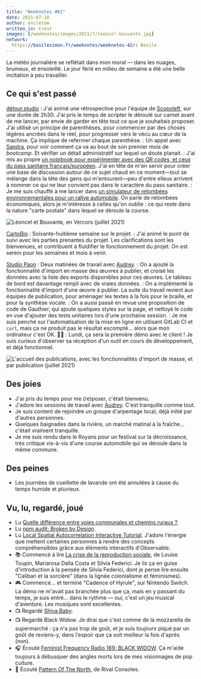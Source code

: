 ```yaml
---
title: "Weeknotes #81"
date: 2021-07-18
author: oncletom
written_in: Crest
images: [/weeknotes/images/2021/7/leoncel-bouvante.jpg]
network:
  https://basilesimon.fr/weeknotes/weeknotes-42/: Basile
---
```


La météo journalière se reflétait dans mon moral — dans les nuages, brumeux, et ensoleillé.
Le jour férié en milieu de semaine a été une belle incitation à peu travailler.

<!--more-->

## Ce qui s'est passé

[détour.studio]
: J'ai animé une rétrospective pour l'équipe de [Scopyleft], sur une durée de 2h30. J'ai pris le temps de scripter le déroulé sur carnet avant de me lancer, par envie de garder en tête tout ce que je souhaitais proposer. J'ai utilisé un principe de parenthèses, pour commencer par des choses légères ancrées dans le réel, pour progresser vers le vécu au cœur de la machine. Ça implique de refermer chaque parenthèse.
: Un appel avec [Sandra], pour voir comment ça va au bout de son premier mois de _bootcamp_. Et vérifier un détail administratif sur lequel un doute planait.
: J'ai mis au propre [un _notebook_ pour expérimenter avec des QR codes, et ceux du pass sanitaire français/européen](https://observablehq.com/@oncletom/qr-code-pass-sanitaire). J'ai en tête de m'en servir pour créer une base de discussion autour de ce sujet chaud en ce moment—tout se mélange dans la tête des gens qui m'entourent—peu d'entre elleux arrivent à nommer ce qui ne leur convient pas dans le caractère du pass sanitaire.
: Je me suis chauffé à me lancer dans [un simulateur de retombées environnementales pour un rallye automobile](https://observablehq.com/@oncletom/emission-co2-rallye-automobile). On parle de retombées économiques, alors je m'intéresse à celles qu'on oublie : ce qui reste dans la nature "carte postale" dans lequel se déroule la course.


![](/weeknotes/images/2021/7/leoncel-bouvante.jpg "Léoncel et Bouvante, en Vercors (juillet 2021)")

[CartoBio]
: Soixante-huitième semaine sur le projet.
: J'ai animé le point de suivi avec les parties prenantes du projet. Les clarifications sont les bienvenues, et contribuent à fluidifier le fonctionnement du projet. On est serein pour les semaines et mois à venir.

[Studio Paon][EditAdapt]
: Deux matinées de travail avec [Audrey].
: On a ajouté la fonctionnalité d'import en masse des œuvres à publier, et croisé les données avec la liste des exports disponibles pour ces œuvres. Le tableau de bord est davantage rempli avec de vraies données.
: On a implémenté la fonctionnalité d'import d'une œuvre à publier. La suite du travail revient aux équipes de publication, pour aménager les textes à la fois pour le braille, et pour la synthèse vocale.
: On a aussi passé en revue une proposition de code de Gauthier, qui ajoute quelques styles sur la page, et nettoyé le code en vue d'ajouter des tests unitaires lors d'une prochaine session.
: Je me suis penché sur l'automatisation de la mise en ligne en utilisant GitLab CI et `curl`, mais ça ne produit pas le résultat escompté… alors que mon ordinateur c'est OK. 🤷‍♂️
: Lundi, ça sera la première démo avec le client ! Je suis curieux d'observer sa réception d'un outil en cours de développement, et déjà fonctionnel.

![](/weeknotes/images/2021/7/studio-paon-dashboard.png "L'accueil des publications, avec les fonctionnalités d'import de masse, et par publication (juillet 2021)")

## Des joies

- J'ai pris du temps pour me (re)poser, c'était bienvenu.
- J'adore les sessions de travail avec [Audrey]. C'est tranquille comme tout.
- Je suis content de rejoindre un groupe d'arpentage local, déjà initié par d'autres personnes.
- Quelques baignades dans la rivière, un marché matinal à la fraîche… c'était vraiment tranquille.
- Je me suis rendu dans le Royans pour un festival sur la décroissance, très critique vis-à-vis d'une course automobile qui se déroule dans la même commune.

## Des peines

- Les journées de cueillette de lavande ont été annulées à cause du temps humide et pluvieux.

## Vu, lu, regardé, joué

- Lu [Quelle différence entre voies communales et chemins ruraux ?](https://www.chemins-crest.fr/quelle-difference-entre-voies-communales-et-chemins-ruraux/).
- Lu [npm audit: Broken by Design](https://overreacted.io/npm-audit-broken-by-design/).
- Lu [Local Spatial Autocorrelation Interactive Tutorial](https://observablehq.com/@michelleeesi/local-spatial-autocorrelation-interactive-tutorial). J'adore l'énergie que mettent certaines personnes à rendre des concepts compréhensibles grâce aux éléments interactifs d'Observable.
- 📚 Commencé à lire [La crise de la reproduction sociale](https://www.editions-rm.ca/livres/crise-de-la-reproduction-sociale-la/), de Louise Toupin, Mariarosa Dalla Costa et Silvia Federici. Je lis ça en guise d'introduction à la pensée de Silvia Federici, dont je pense lire ensuite "Caliban et la sorcière" (dans la lignée colonialisme et féminismes).
- 🎮 Commencé… et terminé "Cadence of Hyrule", sur Nintendo Switch. La démo ne m'avait pas branchée plus que ça, mais en y passant du temps, je suis entré… dans le rythme — oui, c'est un jeu musical d'aventure. Les musiques sont excellentes.
- 📺 Regardé [Shiva Baby](https://mubi.com/films/shiva-baby-2020).
- 📺 Regardé Black Widow. Je dirai que c'est comme de la mozzarella de supermarché : ça n'a pas trop de goût, et je suis toujours piqué par un goût de reviens-y, dans l'espoir que ça soit meilleur la fois d'après (non).
- 🎧 Écouté [Feminist Frequency Radio 169: BLACK WIDOW](https://feministfrequency.com/video/feminist-frequency-radio-169-black-widow/). Ça m'aide toujours à débusquer des angles morts lors de mes visionnages de pop culture.
- 🎵 Écouté [Pattern Of The North](https://www.last.fm/music/Rival+Consoles/_/Pattern+Of+The+North), de Rival Consoles.

[détour.studio]: /
[Solstice]: https://solstice.coop/
[Stylo]: https://github.com/EcrituresNumeriques/stylo
[CartoBio]: https://cartobio.org/
[EditAdapt]: http://editadapt.fr/
[Usine Vivante]: https://www.usinevivante.org
[La Zone]: http://la.zone
[YesWiki]: https://yeswiki.net
[DataGalaxy]: https://www.datagalaxy.com/
[Classes à 12]: https://beta.gouv.fr/startups/classes12.html
[Scopyleft]: http://scopyleft.fr

[Noémie]: https://noemiegirard.co
[Sandra]: https://sandrakpodar.net/
[Juliette]: https://twitter.com/ju_net01
[Sofia]: https://twitter.com/sofiaboulaarab
[Guillaume]: https://www.yuzutech.fr/
[Antoine]: https://www.quaternum.net/
[Yannick]: https://elsif.fr/
[Basile]: https://basilesimon.fr/
[Maïtané]: https://maiwann.net/
[Laurent]: https://cocotier.xyz/
[Audrey]: https://fr.linkedin.com/in/audreybramy
